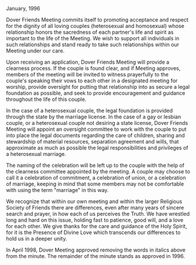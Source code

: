 January, 1996

Dover Friends Meeting commits itself to promoting acceptance and respect for the dignity of all loving couples (heterosexual and homosexual) whose relationship honors the sacredness of each partner's life and spirit as important to the life of the Meeting. We wish to support all individuals in such relationships and stand ready to take such relationships within our Meeting under our care.

Upon receiving an application, Dover Friends Meeting will provide a clearness process. If the couple is found clear, and if Meeting approves, members of the meeting will be invited to witness prayerfully to the couple's speaking their vows to each other in a designated meeting for worship, provide oversight for putting that relationship into as secure a legal foundation as possible, and seek to provide encouragement and guidance throughout the life of this couple.

In the case of a heterosexual couple, the legal foundation is provided through the state by the marriage license. In the case of a gay or lesbian couple, or a heterosexual couple not desiring a state license, Dover Friends Meeting will appoint an oversight committee to work with the couple to put into place the legal documents regarding the care of children, sharing and stewardship of material resources, separation agreement and wills, that approximate as much as possible the legal responsibilities and privileges of a heterosexual marriage.

The naming of the celebration will be left up to the couple with the help of the clearness committee appointed by the meeting. A couple may choose to call it a celebration of commitment, a celebration of union, or a celebration of marriage, keeping in mind that some members may not be comfortable with using the term "marriage" in this way.

We recognize that within our own meeting and within the larger Religious Society of Friends there are differences, even after many years of sincere search and prayer, in how each of us perceives the Truth. We have wrestled long and hard on this issue, holding fast to patience, good will, and a love for each other. We give thanks for the care and guidance of the Holy Spirit, for it is the Presence of Divine Love which transcends our differences to hold us in a deeper unity.

In April 1998, Dover Meeting approved removing the words in italics above from the minute. The remainder of the minute stands as approved in 1996.
